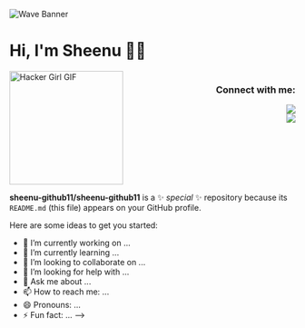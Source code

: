 ![Wave Banner](https://capsule-render.vercel.app/api?type=waving&color=gradient&text=🚀%20Access%20Granted!%20Howdy%3F&height=230&section=header&fontSize=50)


# Hi, I'm Sheenu 👋🏼  
<div style="display: flex; align-items: left; justify-content: space-between;">
  <!-- GIF with Reduced Size -->
  <img src="https://media2.giphy.com/media/v1.Y2lkPTc5MGI3NjExaTV6dzBpYzdoYnByYWl3dXVwZ3IxMjloNmwyeTlvYWVuenQ3YW12ZCZlcD12MV9pbnRlcm5hbF9naWZfYnlfaWQmY3Q9Zw/11xBk5MoWjrYoE/giphy.gif" 
       alt="Hacker Girl GIF" width="200">

  <!-- Contact Info on the Right -->
  <div style="text-align: right;">
    <h3>Connect with me:</h3>
    <a href="https://www.linkedin.com/in/sheenu-jain-1103-msrit">
      <img src="https://img.shields.io/badge/LinkedIn-0A66C2?style=for-the-badge&logo=linkedin&logoColor=white">
    </a>
    <br>
    <a href="mailto:sheenu.pro@gmail.com">
      <img src="https://img.shields.io/badge/Email-D14836?style=for-the-badge&logo=gmail&logoColor=white">
    </a>
  </div>
</div>

**sheenu-github11/sheenu-github11** is a ✨ _special_ ✨ repository because its `README.md` (this file) appears on your GitHub profile.

Here are some ideas to get you started:

- 🔭 I’m currently working on ...
- 🌱 I’m currently learning ...
- 👯 I’m looking to collaborate on ...
- 🤔 I’m looking for help with ...
- 💬 Ask me about ...
- 📫 How to reach me: ...
- 😄 Pronouns: ...
- ⚡ Fun fact: ...
-->
